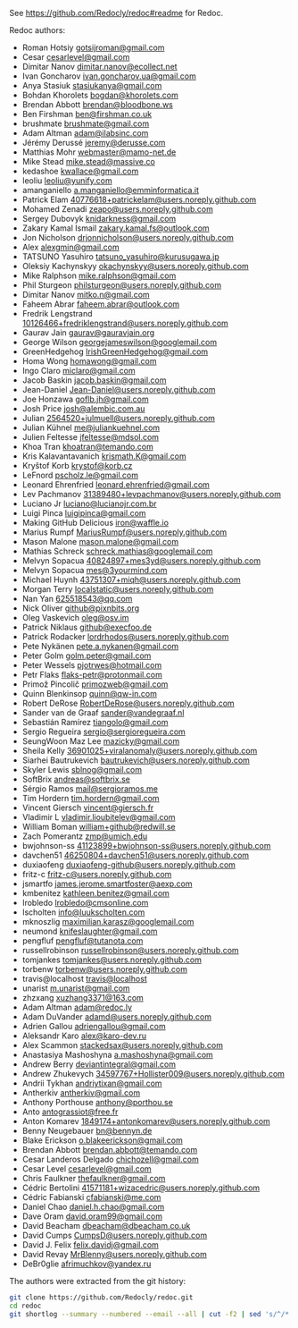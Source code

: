 
See https://github.com/Redocly/redoc#readme for Redoc.

Redoc authors:

* Roman Hotsiy <gotsijroman@gmail.com>
* Cesar <cesarlevel@gmail.com>
* Dimitar Nanov <dimitar.nanov@ecollect.net>
* Ivan Goncharov <ivan.goncharov.ua@gmail.com>
* Anya Stasiuk <stasiukanya@gmail.com>
* Bohdan Khorolets <bogdan@khorolets.com>
* Brendan Abbott <brendan@bloodbone.ws>
* Ben Firshman <ben@firshman.co.uk>
* brushmate <brushmate@gmail.com>
* Adam Altman <adam@ilabsinc.com>
* Jérémy Derussé <jeremy@derusse.com>
* Matthias Mohr <webmaster@mamo-net.de>
* Mike Stead <mike.stead@massive.co>
* kedashoe <kwallace@gmail.com>
* leoliu <leoliu@yunify.com>
* amanganiello <a.manganiello@emminformatica.it>
* Patrick Elam <40776618+patrickelam@users.noreply.github.com>
* Mohamed Zenadi <zeapo@users.noreply.github.com>
* Sergey Dubovyk <knidarkness@gmail.com>
* Zakary Kamal Ismail <zakary.kamal.fs@outlook.com>
* Jon Nicholson <drjonnicholson@users.noreply.github.com>
* Alex <alexgmin@gmail.com>
* TATSUNO Yasuhiro <tatsuno_yasuhiro@kurusugawa.jp>
* Oleksiy Kachynskyy <okachynskyy@users.noreply.github.com>
* Mike Ralphson <mike.ralphson@gmail.com>
* Phil Sturgeon <philsturgeon@users.noreply.github.com>
* Dimitar Nanov <mitko.n@gmail.com>
* Faheem Abrar <faheem.abrar@outlook.com>
* Fredrik Lengstrand <10126466+fredriklengstrand@users.noreply.github.com>
* Gaurav Jain <gaurav@gauravjain.org>
* George Wilson <georgejameswilson@googlemail.com>
* GreenHedgehog <IrishGreenHedgehog@gmail.com>
* Homa Wong <homawong@gmail.com>
* Ingo Claro <miclaro@gmail.com>
* Jacob Baskin <jacob.baskin@gmail.com>
* Jean-Daniel <Jean-Daniel@users.noreply.github.com>
* Joe Honzawa <goflb.jh@gmail.com>
* Josh Price <josh@alembic.com.au>
* Julian <2564520+julmuell@users.noreply.github.com>
* Julian Kühnel <me@juliankuehnel.com>
* Julien Feltesse <jfeltesse@mdsol.com>
* Khoa Tran <khoatran@temando.com>
* Kris Kalavantavanich <krismath.K@gmail.com>
* Kryštof Korb <krystof@korb.cz>
* LeFnord <pscholz.le@gmail.com>
* Leonard Ehrenfried <leonard.ehrenfried@gmail.com>
* Lev Pachmanov <31389480+levpachmanov@users.noreply.github.com>
* Luciano Jr <luciano@lucianojr.com.br>
* Luigi Pinca <luigipinca@gmail.com>
* Making GitHub Delicious <iron@waffle.io>
* Marius Rumpf <MariusRumpf@users.noreply.github.com>
* Mason Malone <mason.malone@gmail.com>
* Mathias Schreck <schreck.mathias@googlemail.com>
* Melvyn Sopacua <40824897+mes3yd@users.noreply.github.com>
* Melvyn Sopacua <mes@3yourmind.com>
* Michael Huynh <43751307+miqh@users.noreply.github.com>
* Morgan Terry <localstatic@users.noreply.github.com>
* Nan Yan <625518543@qq.com>
* Nick Oliver <github@pixnbits.org>
* Oleg Vaskevich <oleg@osv.im>
* Patrick Niklaus <github@execfoo.de>
* Patrick Rodacker <lordrhodos@users.noreply.github.com>
* Pete Nykänen <pete.a.nykanen@gmail.com>
* Peter Golm <golm.peter@gmail.com>
* Peter Wessels <pjotrwes@hotmail.com>
* Petr Flaks <flaks-petr@protonmail.com>
* Primož Pincolič <primozweb@gmail.com>
* Quinn Blenkinsop <quinn@qw-in.com>
* Robert DeRose <RobertDeRose@users.noreply.github.com>
* Sander van de Graaf <sander@vandegraaf.nl>
* Sebastián Ramírez <tiangolo@gmail.com>
* Sergio Regueira <sergio@sergioregueira.com>
* SeungWoon Maz Lee <mazicky@gmail.com>
* Sheila Kelly <36901025+viralanomaly@users.noreply.github.com>
* Siarhei Bautrukevich <bautrukevich@users.noreply.github.com>
* Skyler Lewis <sblnog@gmail.com>
* SoftBrix <andreas@softbrix.se>
* Sérgio Ramos <mail@sergioramos.me>
* Tim Hordern <tim.hordern@gmail.com>
* Vincent Giersch <vincent@giersch.fr>
* Vladimir L <vladimir.lioubitelev@gmail.com>
* William Boman <william+github@redwill.se>
* Zach Pomerantz <zmp@umich.edu>
* bwjohnson-ss <41123899+bwjohnson-ss@users.noreply.github.com>
* davchen51 <46250804+davchen51@users.noreply.github.com>
* duxiaofeng <duxiaofeng-github@users.noreply.github.com>
* fritz-c <fritz-c@users.noreply.github.com>
* jsmartfo <james.jerome.smartfoster@aexp.com>
* kmbenitez <kathleen.benitez@gmail.com>
* lrobledo <lrobledo@cmsonline.com>
* lscholten <info@luukscholten.com>
* mknoszlig <maximilian.karasz@googlemail.com>
* neumond <knifeslaughter@gmail.com>
* pengfluf <pengfluf@tutanota.com>
* russellrobinson <russellrobinson@users.noreply.github.com>
* tomjankes <tomjankes@users.noreply.github.com>
* torbenw <torbenw@users.noreply.github.com>
* travis@localhost <travis@localhost>
* unarist <m.unarist@gmail.com>
* zhzxang <xuzhang3371@163.com>
* Adam Altman <adam@redoc.ly>
* Adam DuVander <adamd@users.noreply.github.com>
* Adrien Gallou <adriengallou@gmail.com>
* Aleksandr Karo <alex@karo-dev.ru>
* Alex Scammon <stackedsax@users.noreply.github.com>
* Anastasiya Mashoshyna <a.mashoshyna@gmail.com>
* Andrew Berry <deviantintegral@gmail.com>
* Andrew Zhukevych <34597767+Hollister009@users.noreply.github.com>
* Andrii Tykhan <andriytixan@gmail.com>
* Antherkiv <antherkiv@gmail.com>
* Anthony Porthouse <anthony@porthou.se>
* Anto <antograssiot@free.fr>
* Anton Komarev <1849174+antonkomarev@users.noreply.github.com>
* Benny Neugebauer <bn@bennyn.de>
* Blake Erickson <o.blakeerickson@gmail.com>
* Brendan Abbott <brendan.abbott@temando.com>
* Cesar Landeros Delgado <chichozell@gmail.com>
* Cesar Level <cesarlevel@gmail.com>
* Chris Faulkner <thefaulkner@gmail.com>
* Cédric Bertolini <41571181+wizacedric@users.noreply.github.com>
* Cédric Fabianski <cfabianski@me.com>
* Daniel Chao <daniel.h.chao@gmail.com>
* Dave Oram <david.oram99@gmail.com>
* David Beacham <dbeacham@dbeacham.co.uk>
* David Cumps <CumpsD@users.noreply.github.com>
* David J. Felix <felix.davidj@gmail.com>
* David Revay <MrBlenny@users.noreply.github.com>
* DeBr0glie <afrimuchkov@yandex.ru>

The authors were extracted from the git history:
```sh
git clone https://github.com/Redocly/redoc.git
cd redoc
git shortlog --summary --numbered --email --all | cut -f2 | sed 's/^/* /'
```
